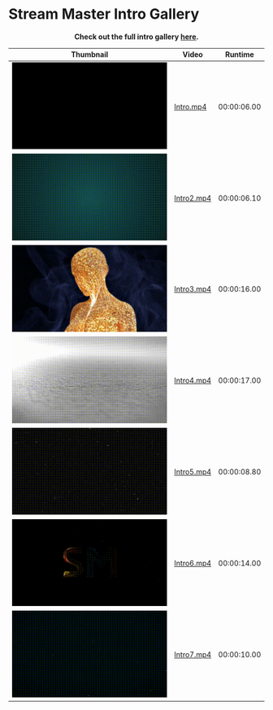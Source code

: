 # Stream Master Intro Gallery

<p align='center'><strong>Check out the full intro gallery <a href='http://SenexCrenshaw.github.io/StreamMaster-Intros'>here</a>.</strong></p>

| Thumbnail | Video | Runtime |
|-----------|-------|---------|
| ![Thumbnail of Intro](Gifs/Intro.gif) | [Intro.mp4](./Intro.mp4) | 00:00:06.00 |
| ![Thumbnail of Intro2](Gifs/Intro2.gif) | [Intro2.mp4](./Intro2.mp4) | 00:00:06.10 |
| ![Thumbnail of Intro3](Gifs/Intro3.gif) | [Intro3.mp4](./Intro3.mp4) | 00:00:16.00 |
| ![Thumbnail of Intro4](Gifs/Intro4.gif) | [Intro4.mp4](./Intro4.mp4) | 00:00:17.00 |
| ![Thumbnail of Intro5](Gifs/Intro5.gif) | [Intro5.mp4](./Intro5.mp4) | 00:00:08.80 |
| ![Thumbnail of Intro6](Gifs/Intro6.gif) | [Intro6.mp4](./Intro6.mp4) | 00:00:14.00 |
| ![Thumbnail of Intro7](Gifs/Intro7.gif) | [Intro7.mp4](./Intro7.mp4) | 00:00:10.00 |

